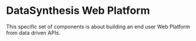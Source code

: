 # DataSynthesis Web Platform
This specific set of components is about building an end user Web Platform
from data driven APIs.
